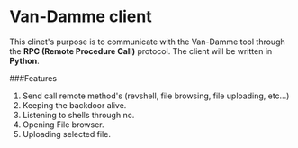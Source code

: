 # Van-Damme client

This clinet's purpose is to communicate with the Van-Damme tool through the **RPC (Remote Procedure Call)** protocol. The client will be written in **Python**.

###Features

1. Send call remote method's (revshell, file browsing, file uploading, etc...)
2. Keeping the backdoor alive.
3. Listening to shells through nc.
4. Opening File browser.
5. Uploading selected file.